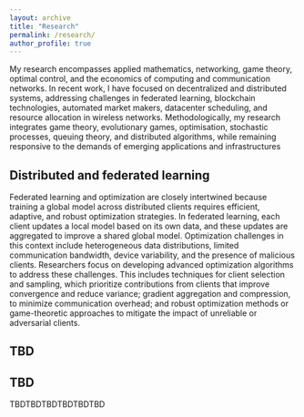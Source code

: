 ```yaml
---
layout: archive
title: "Research"
permalink: /research/
author_profile: true
---
```

My research encompasses applied mathematics, networking, game theory, optimal control, and the economics of computing and communication networks. In recent work, I have focused on decentralized and distributed systems, addressing challenges in federated learning, blockchain technologies, automated market makers, datacenter scheduling, and resource allocation in wireless networks. Methodologically, my research integrates game theory, evolutionary games, optimisation, stochastic processes, queuing theory, and distributed algorithms, while remaining responsive to the demands of emerging applications and infrastructures


## Distributed and federated learning

Federated learning and optimization are closely intertwined because training a global model across distributed clients requires efficient, adaptive, and robust optimization strategies. In federated learning, each client updates a local model based on its own data, and these updates are aggregated to improve a shared global model. Optimization challenges in this context include heterogeneous data distributions, limited communication bandwidth, device variability, and the presence of malicious clients.
Researchers focus on developing advanced optimization algorithms to address these challenges. This includes techniques for client selection and sampling, which prioritize contributions from clients that improve convergence and reduce variance; gradient aggregation and compression, to minimize communication overhead; and robust optimization methods or game-theoretic approaches to mitigate the impact of unreliable or adversarial clients.



## TBD



## TBD
TBDTBDTBDTBDTBDTBD

